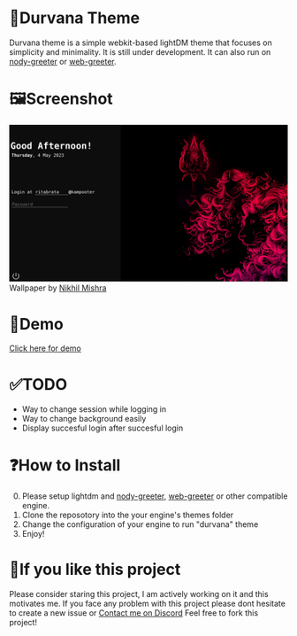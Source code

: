 # 🔱Durvana Theme
Durvana theme is a simple webkit-based lightDM theme that focuses on simplicity and minimality. It is still under development. It can also run on [nody-greeter](https://github.com/JezerM/nody-greeter/) or [web-greeter](https://github.com/JezerM/web-greeter).

# 🖼️Screenshot
![ScreenShot](screenshots/ss.png)
Wallpaper by [Nikhil Mishra](https://www.artstation.com/nikhilmishra_creations)

# 👀Demo
[Click here for demo](https://durvana.theindiandev.in/)

# ✅TODO 
- Way to change session while logging in
- Way to change background easily
- Display succesful login after succesful login

# ❓How to Install
0. Please setup lightdm and [nody-greeter](https://github.com/JezerM/nody-greeter/), [web-greeter](https://github.com/JezerM/web-greeter) or other compatible engine.
1. Clone the reposotory into the your engine's themes folder
2. Change the configuration of your engine to run "durvana" theme
3. Enjoy!

# 🌟If you like this project
Please consider staring this project, I am actively working on it and this motivates me.
If you face any problem with this project please dont hesitate to create a new issue or [Contact me on Discord](https://discord.gg/qEYbuWu5NE)
Feel free to fork this project!
